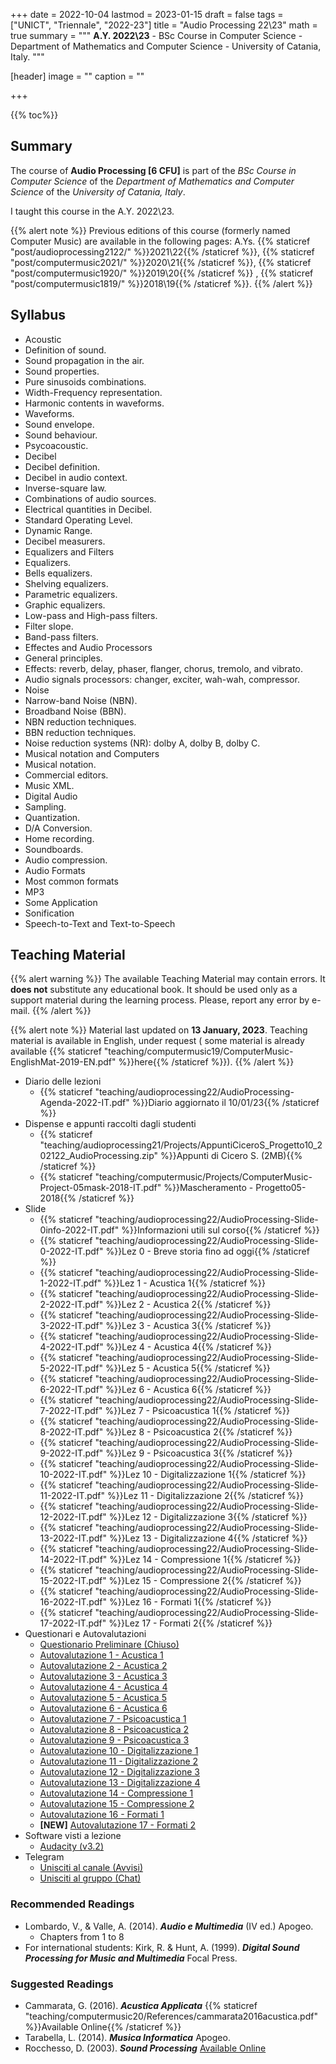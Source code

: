+++
date = 2022-10-04
lastmod = 2023-01-15
draft = false
tags = ["UNICT", "Triennale", "2022-23"]
title = "Audio Processing 22\\23"
math = true
summary = """
**A.Y. 2022\\23** - BSc Course in Computer Science - Department of Mathematics and Computer Science - University of Catania, Italy.
"""

[header]
image = ""
caption = ""

+++

{{% toc%}}

## Summary

The course of **Audio Processing [6 CFU]** is part of the *BSc Course in Computer Science* of the *Department of Mathematics and Computer Science* of the *University of Catania, Italy*.

I taught this course in the A.Y. 2022\\23.

{{% alert note %}}
Previous editions of this course (formerly named Computer Music) are available in the following pages: A.Ys. {{% staticref "post/audioprocessing2122/" %}}2021\\22{{% /staticref %}}, {{% staticref "post/computermusic2021/" %}}2020\\21{{% /staticref %}}, {{% staticref "post/computermusic1920/" %}}2019\\20{{% /staticref %}} , {{% staticref "post/computermusic1819/" %}}2018\\19{{% /staticref %}}.
{{% /alert %}}

## Syllabus

*	Acoustic 
  * Definition of sound.
  * Sound propagation in the air.
  * Sound properties.
  * Pure sinusoids combinations.
  * Width-Frequency representation.
  * Harmonic contents in waveforms.
  * Waveforms.
  * Sound envelope.
  * Sound behaviour.
  * Psycoacoustic.
*	Decibel 
  * Decibel definition.
  * Decibel in audio context.
  * Inverse-square law.
  * Combinations of audio sources.
  * Electrical quantities in Decibel.
  * Standard Operating Level.
  * Dynamic Range.
  * Decibel measurers.
*	Equalizers and Filters
  * Equalizers.
  * Bells equalizers.
  * Shelving equalizers.
  * Parametric equalizers.
  * Graphic equalizers.
  * Low-pass and High-pass filters.
  * Filter slope.
  * Band-pass filters.
*	Effectes and Audio Processors
  * General principles.
  * Effects: reverb, delay, phaser, flanger, chorus, tremolo, and vibrato.
  * Audio signals processors: changer, exciter, wah-wah, compressor.
*	Noise 
  * Narrow-band Noise (NBN).
  * Broadband Noise (BBN).
  * NBN reduction techniques.
  * BBN reduction techniques.
  * Noise reduction systems (NR): dolby A, dolby B, dolby C.
*	Musical notation and Computers 
  * Musical notation.
  * Commercial editors.
  * Music XML.
*	Digital Audio 
  * Sampling.
  * Quantization.
  * D/A Conversion.
  * Home recording.
  * Soundboards.
  * Audio compression.
*	Audio Formats
  * Most common formats
  * MP3
*	Some Application 
  * Sonification
  * Speech-to-Text and Text-to-Speech 


## Teaching Material

{{% alert warning %}}
The available Teaching Material may contain errors. It **does not** substitute any educational book. It should be used only as a support material during the learning process. Please, report any error by e-mail.
{{% /alert %}}

{{% alert note %}}
Material last updated on **13 January, 2023**. Teaching material is available in English, under request ( some material is already available {{% staticref "teaching/computermusic19/ComputerMusic-EnglishMat-2019-EN.pdf" %}}here{{% /staticref %}}).
{{% /alert %}}

* Diario delle lezioni
  * {{% staticref "teaching/audioprocessing22/AudioProcessing-Agenda-2022-IT.pdf" %}}Diario aggiornato il 10/01/23{{% /staticref %}}
* Dispense e appunti raccolti dagli studenti
  * {{% staticref "teaching/audioprocessing21/Projects/AppuntiCiceroS_Progetto10_202122_AudioProcessing.zip" %}}Appunti di Cicero S. (2MB){{% /staticref %}}
  * {{% staticref "teaching/computermusic/Projects/ComputerMusic-Project-05mask-2018-IT.pdf" %}}Mascheramento - Progetto05-2018{{% /staticref %}}
* Slide
  * {{% staticref "teaching/audioprocessing22/AudioProcessing-Slide-0info-2022-IT.pdf" %}}Informazioni utili sul corso{{% /staticref %}}
  * {{% staticref "teaching/audioprocessing22/AudioProcessing-Slide-0-2022-IT.pdf" %}}Lez 0 - Breve storia fino ad oggi{{% /staticref %}}
  * {{% staticref "teaching/audioprocessing22/AudioProcessing-Slide-1-2022-IT.pdf" %}}Lez 1 - Acustica 1{{% /staticref %}}
  * {{% staticref "teaching/audioprocessing22/AudioProcessing-Slide-2-2022-IT.pdf" %}}Lez 2 - Acustica 2{{% /staticref %}}
  * {{% staticref "teaching/audioprocessing22/AudioProcessing-Slide-3-2022-IT.pdf" %}}Lez 3 - Acustica 3{{% /staticref %}}
  * {{% staticref "teaching/audioprocessing22/AudioProcessing-Slide-4-2022-IT.pdf" %}}Lez 4 - Acustica 4{{% /staticref %}}
  * {{% staticref "teaching/audioprocessing22/AudioProcessing-Slide-5-2022-IT.pdf" %}}Lez 5 - Acustica 5{{% /staticref %}}
  * {{% staticref "teaching/audioprocessing22/AudioProcessing-Slide-6-2022-IT.pdf" %}}Lez 6 - Acustica 6{{% /staticref %}}
  * {{% staticref "teaching/audioprocessing22/AudioProcessing-Slide-7-2022-IT.pdf" %}}Lez 7 - Psicoacustica 1{{% /staticref %}}
  * {{% staticref "teaching/audioprocessing22/AudioProcessing-Slide-8-2022-IT.pdf" %}}Lez 8 - Psicoacustica 2{{% /staticref %}}
  * {{% staticref "teaching/audioprocessing22/AudioProcessing-Slide-9-2022-IT.pdf" %}}Lez 9 - Psicoacustica 3{{% /staticref %}}
  * {{% staticref "teaching/audioprocessing22/AudioProcessing-Slide-10-2022-IT.pdf" %}}Lez 10 - Digitalizzazione 1{{% /staticref %}}
  * {{% staticref "teaching/audioprocessing22/AudioProcessing-Slide-11-2022-IT.pdf" %}}Lez 11 - Digitalizzazione 2{{% /staticref %}}
  * {{% staticref "teaching/audioprocessing22/AudioProcessing-Slide-12-2022-IT.pdf" %}}Lez 12 - Digitalizzazione 3{{% /staticref %}}
  * {{% staticref "teaching/audioprocessing22/AudioProcessing-Slide-13-2022-IT.pdf" %}}Lez 13 - Digitalizzazione 4{{% /staticref %}}
  * {{% staticref "teaching/audioprocessing22/AudioProcessing-Slide-14-2022-IT.pdf" %}}Lez 14 - Compressione 1{{% /staticref %}}
  * {{% staticref "teaching/audioprocessing22/AudioProcessing-Slide-15-2022-IT.pdf" %}}Lez 15 - Compressione 2{{% /staticref %}}
  * {{% staticref "teaching/audioprocessing22/AudioProcessing-Slide-16-2022-IT.pdf" %}}Lez 16 - Formati 1{{% /staticref %}}
  * {{% staticref "teaching/audioprocessing22/AudioProcessing-Slide-17-2022-IT.pdf" %}}Lez 17 - Formati 2{{% /staticref %}}
* Questionari e Autovalutazioni
  * [Questionario Preliminare (Chiuso)](https://docs.google.com/forms/d/e/1FAIpQLSeuwtYj2I2YYwVVXz7iwpTfL5buZ3CCUgSphIEe7ywttD8e0g/viewform?usp=sf_link)
  * [Autovalutazione 1 - Acustica 1](https://docs.google.com/forms/d/e/1FAIpQLSfPBtPes-h6QM6fN0VIea3y64Ru5KZU3tXIJqe_tSEtcWINaQ/viewform?usp=sf_link)
  * [Autovalutazione 2 - Acustica 2](https://docs.google.com/forms/d/e/1FAIpQLSek8dE2ds7XrWmN6qMaGmSjo9OkCBwXlxnM3doDFq9eNp3AbA/viewform?usp=sf_link)
  * [Autovalutazione 3 - Acustica 3](https://docs.google.com/forms/d/e/1FAIpQLSdaJjhUGruWH9PPWtkv1XwoeYG7Oz1Py2nW6Vl1PSLLmM4sNQ/viewform?usp=sf_link)
  * [Autovalutazione 4 - Acustica 4](https://docs.google.com/forms/d/e/1FAIpQLSfLxb2P1sg3Me9wcKmwM-XUdOtXUb3LEr0RMhak9j-fIdczlg/viewform?usp=sf_link)
  * [Autovalutazione 5 - Acustica 5](https://docs.google.com/forms/d/e/1FAIpQLSdKLM5hVRVcsHyKfkLpBSMm9259SG09RpxvTz_NR7g2yoww7g/viewform?usp=sf_link)
  * [Autovalutazione 6 - Acustica 6](https://docs.google.com/forms/d/e/1FAIpQLSfkbo9RgP5gRAvb-6Fc6mGMTOgBRC-v061e4ag8SRizvbRdMw/viewform?usp=sf_link)
  * [Autovalutazione 7 - Psicoacustica 1](https://docs.google.com/forms/d/e/1FAIpQLSd7Ej2UwceIgvusIAsX_WsVe_uHVFQ1TSCigMRkQIVIfrsSAA/viewform?usp=sf_link)
  * [Autovalutazione 8 - Psicoacustica 2](https://docs.google.com/forms/d/e/1FAIpQLSeLnNHcD_czIYB1TtTdQRCB33zK0u3kTGF6aAr73HSs8vJ1iQ/viewform?usp=sf_link)
  * [Autovalutazione 9 - Psicoacustica 3](https://docs.google.com/forms/d/e/1FAIpQLSckDThtmBg1vikN2ssVoKLs9aerzH8zlHRQnLvlkHpa2xp15g/viewform?usp=sf_link)
  * [Autovalutazione 10 - Digitalizzazione 1](https://docs.google.com/forms/d/e/1FAIpQLSetxIPmYE-IiQe1q8vAItOhwqZwVN0tSGUKOYM94mwgZr4Zxw/viewform?usp=sf_link)
  * [Autovalutazione 11 - Digitalizzazione 2](https://docs.google.com/forms/d/e/1FAIpQLSdLspKVcx_Tf2elnxSIqdEcARYCJVKedKuORQUupsY-iy2QHw/viewform?usp=sf_link)
  * [Autovalutazione 12 - Digitalizzazione 3](https://docs.google.com/forms/d/e/1FAIpQLSfyZctrArHpBNQszrgaOlYkKqfRDqzaXzeuZP7VNJ2_bC63Fg/viewform?usp=sf_link)
  * [Autovalutazione 13 - Digitalizzazione 4](https://docs.google.com/forms/d/e/1FAIpQLSeQLIrldAh6DIE1TVgEhLL0ouAKF_7m7nxzTydFE0--6AMA0w/viewform?usp=sf_link)
  * [Autovalutazione 14 - Compressione 1](https://docs.google.com/forms/d/e/1FAIpQLSfr3ShxM2wr4dUYFs21E1gJnCQyYBHfq5iTjy4uJ8l8TeHmSA/viewform?usp=sf_link)
  * [Autovalutazione 15 - Compressione 2](https://docs.google.com/forms/d/e/1FAIpQLSd3epVLw6EAe7JRwp0kxwEClfb1kST8je3lSnbfOPKm4tSKOg/viewform?usp=sf_link)
  * [Autovalutazione 16 - Formati 1](https://docs.google.com/forms/d/e/1FAIpQLSeaB78uFrl9uVKG9rdB0gHr9lK1GO8EpqiKgyNfGzyXKgBycQ/viewform?usp=sf_link)
  * **[NEW]** [Autovalutazione 17 - Formati 2](https://docs.google.com/forms/d/e/1FAIpQLScdMAK6NC8rwqiEkIBwQ-51F-og-1gx8N3uvR6QEQCCsWVMVA/viewform?usp=sf_link)
* Software visti a lezione
  * [Audacity (v3.2)](https://www.audacityteam.org/)
* Telegram
  * [Unisciti al canale (Avvisi)](https://t.me/+okTjrcyZN8M0NTBk)
  * [Unisciti al gruppo (Chat)](https://t.me/+knMREAftXOA5ZDg0)

### Recommended Readings

* Lombardo, V., & Valle, A. (2014). _**Audio e Multimedia**_ (IV ed.) Apogeo.
  * Chapters from 1 to 8
* For international students: Kirk, R. & Hunt, A. (1999). _**Digital Sound Processing for Music and Multimedia**_ Focal Press.

### Suggested Readings

* Cammarata, G. (2016). _**Acustica Applicata**_ {{% staticref "teaching/computermusic20/References/cammarata2016acustica.pdf" %}}Available Online{{% /staticref %}}
* Tarabella, L. (2014). _**Musica Informatica**_ Apogeo.
* Rocchesso, D. (2003). _**Sound Processing**_ [Available Online](https://ia600309.us.archive.org/13/items/IntroductionToSoundProcessing/vsp.pdf)